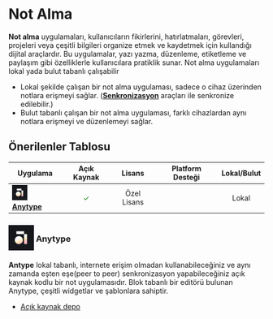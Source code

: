 <!-- NOTLAR
 - Bu kategoride lokal ve bulut tabanlı not alma uygulamaları ayrı ayrı eklenebilir- tek bir tabloda belirtilebilir ancak lokal ve bulut tabanlı not alma uygulamalarının farkı anlatılmalıdır.
 - Tablo eklemeyi unutmayın
 - Uygun görseller eklemeyi unutmayın.
 - İçerik kuralları ve ekleme yapmak sayfalarını ziyaret edebilirsiniz -->

# Not Alma

**Not alma** uygulamaları, kullanıcıların fikirlerini, hatırlatmaları, görevleri, projeleri veya çeşitli bilgileri organize etmek ve kaydetmek için kullandığı dijital araçlardır. Bu uygulamalar, yazı yazma, düzenleme, etiketleme ve paylaşım gibi özelliklerle kullanıcılara pratiklik sunar. Not alma uygulamaları lokal yada bulut tabanlı çalışabilir

- Lokal şekilde çalışan bir not alma uygulaması, sadece o cihaz üzerinden notlara erişmeyi sağlar. ([**Senkronizasyon**](https://guvendekal.org/#/senkronizasyon) araçları ile senkronize edilebilir.)
- Bulut tabanlı çalışan bir not alma uygulaması, farklı cihazlardan aynı notlara erişmeyi ve düzenlemeyi sağlar.

## Önerilenler Tablosu

| Uygulama | Açık Kaynak | Lisans | Platform Desteği | Lokal/Bulut |
| --- | :---: | :---: | :---: | :---: |
| <span style="display: inline-block; vertical-align: middle;"><img src="docs/images/anytype.png" alt="Anytype" style="width: 30px; height: 30px;"> </span> <span style="display: inline-block; vertical-align: middle;"> [**Anytype**](https://anytype.io/) | <span style="color: green;">✓</span> | Özel Lisans | <i class="fa-brands fa-windows"></i> <i class="fa-brands fa-apple"></i> <i class="fa-brands fa-linux"></i> <i class="fa-brands fa-android"></i> <i class="fa-brands fa-app-store-ios"></i> | Lokal |

### <span style="display: inline-block; vertical-align: middle;"><img src="docs/images/anytype.png" alt="Anytype" style="width: 50px; height: 50px;"> </span> <span style="display: inline-block; vertical-align: middle;"> Anytype

**Antype** lokal tabanlı, internete erişim olmadan kullanabileceğiniz ve aynı zamanda eşten eşe(peer to peer) senkronizasyon yapabileceğiniz açık kaynak kodlu bir not uygulamasıdır. Blok tabanlı bir editörü bulunan Anytype, çeşitli widgetlar ve şablonlara sahiptir.

- [Açık kaynak depo](https://github.com/anyproto/anytype-ts)
